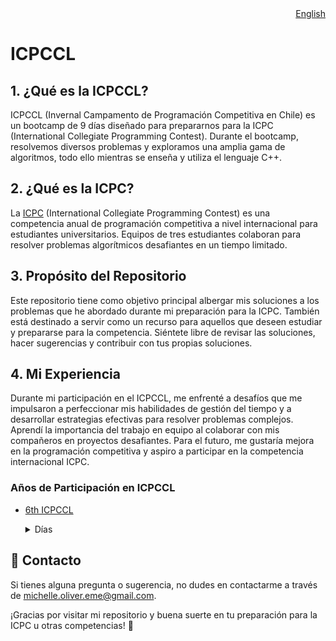 <div align="right">
  <a href="README.md">English</a>
</div>

# ICPCCL

## 1. ¿Qué es la ICPCCL?
ICPCCL (Invernal Campamento de Programación Competitiva en Chile) es un bootcamp de 9 días diseñado para prepararnos para la ICPC (International Collegiate Programming Contest). Durante el bootcamp, resolvemos diversos problemas y exploramos una amplia gama de algoritmos, todo ello mientras se enseña y utiliza el lenguaje C++.

## 2. ¿Qué es la ICPC?
La [ICPC](https://icpc.global/) (International Collegiate Programming Contest) es una competencia anual de programación competitiva a nivel internacional para estudiantes universitarios. Equipos de tres estudiantes colaboran para resolver problemas algorítmicos desafiantes en un tiempo limitado.

## 3. Propósito del Repositorio
Este repositorio tiene como objetivo principal albergar mis soluciones a los problemas que he abordado durante mi preparación para la ICPC. También está destinado a servir como un recurso para aquellos que deseen estudiar y prepararse para la competencia. Siéntete libre de revisar las soluciones, hacer sugerencias y contribuir con tus propias soluciones.

## 4. Mi Experiencia
Durante mi participación en el ICPCCL, me enfrenté a desafíos que me impulsaron a perfeccionar mis habilidades de gestión del tiempo y a desarrollar estrategias efectivas para resolver problemas complejos. Aprendí la importancia del trabajo en equipo al colaborar con mis compañeros en proyectos desafiantes. Para el futuro, me gustaría mejora en la programación competitiva y aspiro a participar en la competencia internacional ICPC. 
 
### Años de Participación en ICPCCL

- [6th ICPCCL](6to%20ICPCCL%202023/README-es.md)
  <details>
  <summary>Días</summary>
  
  - [1er día](6to%20ICPCCL%202023/1st%20day/README.md)
  - [2do día](6to%20ICPCCL%202023/2nd%20day/README.md)
  - [3er día](6to%20ICPCCL%202023/3rd%20day/README.md)
  - [4to día](6to%20ICPCCL%202023/4th%20day/README.md)
  - [5to día](6to%20ICPCCL%202023/5th%20day/README.md)
  - [6to día](6to%20ICPCCL%202023/6th%20day/README.md)
  - [7mo día](6to%20ICPCCL%202023/7th%20day/README.md)
  - [8vo día](6to%20ICPCCL%202023/8th%20day/README.md)
  - [9no día](6to%20ICPCCL%202023/9th%20day/README.md)
  
  </details>
  
## :email: Contacto
Si tienes alguna pregunta o sugerencia, no dudes en contactarme a través de [michelle.oliver.eme@gmail.com](mailto:michelle.oliver.eme@gmail.com).

¡Gracias por visitar mi repositorio y buena suerte en tu preparación para la ICPC u otras competencias! :star2: